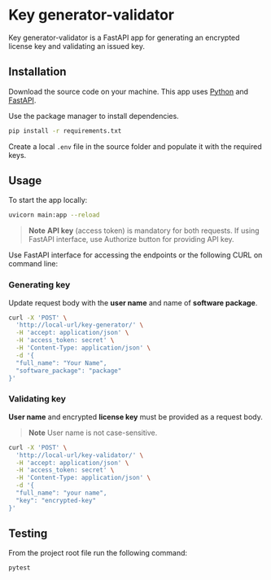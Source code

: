 # Key generator-validator

Key generator-validator is a FastAPI app for generating an encrypted license key and validating an issued key.

## Installation

Download the source code on your machine. This app uses [Python](https://www.python.org) and [FastAPI](https://fastapi.tiangolo.com/).

Use the package manager to install dependencies.

```bash
pip install -r requirements.txt
```

Create a local `.env` file in the source folder and populate it with the required keys.

## Usage

To start the app locally:

```bash
uvicorn main:app --reload
```

> **Note**  **API key** (access token) is mandatory for both requests.
  If using FastAPI interface, use Authorize button for providing API key.

Use FastAPI interface for accessing the endpoints or the following CURL on command line:

### Generating key

Update request body with the **user name** and name of **software package**.

```bash
curl -X 'POST' \
  'http://local-url/key-generator/' \
  -H 'accept: application/json' \
  -H 'access_token: secret' \
  -H 'Content-Type: application/json' \
  -d '{
  "full_name": "Your Name",
  "software_package": "package"
}'
```

### Validating key

**User name** and encrypted **license key** must be provided as a request body.
> **Note** User name is not case-sensitive.

```bash
curl -X 'POST' \
  'http://local-url/key-validator/' \
  -H 'accept: application/json' \
  -H 'access_token: secret' \
  -H 'Content-Type: application/json' \
  -d '{
  "full_name": "your name",
  "key": "encrypted-key"
}'
```

## Testing

From the project root file run the following command:

```bash
pytest
```
